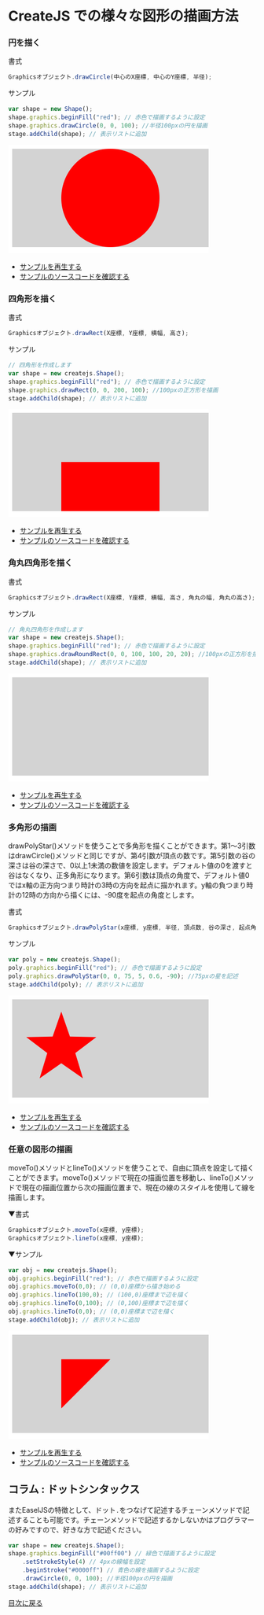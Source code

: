 # CreateJS での様々な図形の描画方法

### 円を描く
書式
```js
Graphicsオブジェクト.drawCircle(中心のX座標, 中心のY座標, 半径);
```

サンプル
```js
var shape = new Shape();
shape.graphics.beginFill("red"); // 赤色で描画するように設定
shape.graphics.drawCircle(0, 0, 100); //半径100pxの円を描画
stage.addChild(shape); // 表示リストに追加
```


![](../imgs/shape_circle.html.png)

- [サンプルを再生する](https://ics-creative.github.io/tutorial-createjs/samples/shape_circle.html)
- [サンプルのソースコードを確認する](../samples/shape_circle.html)


### 四角形を描く

書式
```js
Graphicsオブジェクト.drawRect(X座標, Y座標, 横幅, 高さ);
```

サンプル
```js
// 四角形を作成します
var shape = new createjs.Shape();
shape.graphics.beginFill("red"); // 赤色で描画するように設定
shape.graphics.drawRect(0, 0, 200, 100); //100pxの正方形を描画
stage.addChild(shape); // 表示リストに追加
```

![](../imgs/shape_rect.html.png)

- [サンプルを再生する](https://ics-creative.github.io/tutorial-createjs/samples/shape_rect.html)
- [サンプルのソースコードを確認する](../samples/shape_rect.html)



### 角丸四角形を描く
書式
```js
Graphicsオブジェクト.drawRect(X座標, Y座標, 横幅, 高さ, 角丸の幅, 角丸の高さ);
```

サンプル
```js
// 角丸四角形を作成します
var shape = new createjs.Shape();
shape.graphics.beginFill("red"); // 赤色で描画するように設定
shape.graphics.drawRoundRect(0, 0, 100, 100, 20, 20); //100pxの正方形を描画。20pxの角丸を設定。
stage.addChild(shape); // 表示リストに追加
```


![](../imgs/shape_roundrect.html.png)

- [サンプルを再生する](https://ics-creative.github.io/tutorial-createjs/samples/shape_roundrect.html)
- [サンプルのソースコードを確認する](../samples/shape_roundrect.html)

### 多角形の描画

drawPolyStar()メソッドを使うことで多角形を描くことができます。第1～3引数はdrawCircle()メソッドと同じですが、第4引数が頂点の数です。第5引数の谷の深さは谷の深さで、0以上1未満の数値を設定します。デフォルト値の0を渡すと谷はなくなり、正多角形になります。第6引数は頂点の角度で、デフォルト値0ではx軸の正方向つまり時計の3時の方向を起点に描かれます。y軸の負つまり時計の12時の方向から描くには、-90度を起点の角度とします。

書式
```js
Graphicsオブジェクト.drawPolyStar(x座標, y座標, 半径, 頂点数, 谷の深さ, 起点角)
```
サンプル
```js
var poly = new createjs.Shape();
poly.graphics.beginFill("red"); // 赤色で描画するように設定
poly.graphics.drawPolyStar(0, 0, 75, 5, 0.6, -90); //75pxの星を記述
stage.addChild(poly); // 表示リストに追加
```

![](../imgs/shape_polystar.html.png)

- [サンプルを再生する](https://ics-creative.github.io/tutorial-createjs/samples/shape_polystar.html)
- [サンプルのソースコードを確認する](../samples/shape_polystar.html)

### 任意の図形の描画

moveTo()メソッドとlineTo()メソッドを使うことで、自由に頂点を設定して描くことができます。moveTo()メソッドで現在の描画位置を移動し、lineTo()メソッドで現在の描画位置から次の描画位置まで、現在の線のスタイルを使用して線を描画します。

▼書式
```js
Graphicsオブジェクト.moveTo(x座標, y座標);
Graphicsオブジェクト.lineTo(x座標, y座標);
```

▼サンプル
```js
var obj = new createjs.Shape();
obj.graphics.beginFill("red"); // 赤色で描画するように設定
obj.graphics.moveTo(0,0); // (0,0)座標から描き始める
obj.graphics.lineTo(100,0); // (100,0)座標まで辺を描く
obj.graphics.lineTo(0,100); // (0,100)座標まで辺を描く
obj.graphics.lineTo(0,0); // (0,0)座標まで辺を描く
stage.addChild(obj); // 表示リストに追加
```


![](../imgs/2_shape_other.html.png)

- [サンプルを再生する](https://ics-creative.github.io/tutorial-createjs/samples/shape_other.html)
- [サンプルのソースコードを確認する](../samples/shape_other.html)


## コラム : ドットシンタックス

またEaselJSの特徴として、ドット`.`をつなげて記述するチェーンメソッドで記述することも可能です。チェーンメソッドで記述するかしないかはプログラマーの好みですので、好きな方で記述ください。

```js
var shape = new createjs.Shape();
shape.graphics.beginFill("#00ff00") // 緑色で描画するように設定
	.setStrokeStyle(4) // 4pxの線幅を設定
	.beginStroke("#0000ff") // 青色の線を描画するように設定
	.drawCircle(0, 0, 100); //半径100pxの円を描画
stage.addChild(shape); // 表示リストに追加
```

[目次に戻る](index.md)
